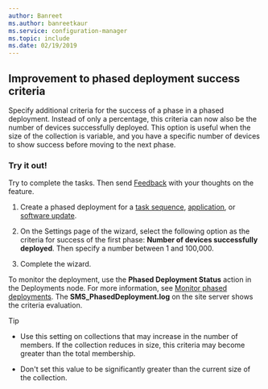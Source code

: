 ```yaml
---
author: Banreet
ms.author: banreetkaur
ms.service: configuration-manager
ms.topic: include
ms.date: 02/19/2019
---
```


## <a name="bkmk_pod"></a> Improvement to phased deployment success criteria
<!--3555946-->

Specify additional criteria for the success of a phase in a phased deployment. Instead of only a percentage, this criteria can now also be the number of devices successfully deployed. This option is useful when the size of the collection is variable, and you have a specific number of devices to show success before moving to the next phase.


### Try it out!

Try to complete the tasks. Then send [Feedback](../../../../understand/product-feedback.md) with your thoughts on the feature.

1. Create a phased deployment for a [task sequence](../../../../../osd/deploy-use/create-phased-deployment-for-task-sequence.md), [application](../../../../../osd/deploy-use/create-phased-deployment-for-task-sequence.md?toc=/intune/configmgr/app/toc.json&bc=/intune/configmgr/app/breadcrumb/toc.json), or [software update](../../../../../osd/deploy-use/create-phased-deployment-for-task-sequence.md?toc=/intune/configmgr/sum/toc.json&bc=/intune/configmgr/sum/breadcrumb/toc.json).  

2. On the Settings page of the wizard, select the following option as the criteria for success of the first phase: **Number of devices successfully deployed**. Then specify a number between 1 and 100,000.  

3. Complete the wizard.  

To monitor the deployment, use the **Phased Deployment Status** action in the Deployments node. For more information, see [Monitor phased deployments](../../../../../osd/deploy-use/manage-monitor-phased-deployments.md#bkmk_monitor). The **SMS_PhasedDeployment.log** on the site server shows the criteria evaluation.

> [!Tip]  
> - Use this setting on collections that may increase in the number of members. If the collection reduces in size, this criteria may become greater than the total membership. 
> 
> - Don't set this value to be significantly greater than the current size of the collection.  

